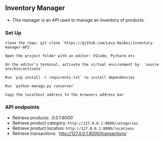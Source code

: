 ## Inventory Manager
* This manager is an API used to manage an inventory of products.

### Set Up
```
clone the repo: git clone `https://github.com/Levy-Naibei/inventory-manager-API`
```
```
Open the project folder with an editor: VSCode, Pycharm etc
```
```
On the editor's terminal, activate the virtual environment by: `source env/bin/activate`
```
```
Run `pip install -r requirents.txt` to install dependencies
```
```
Run `python manage.py runserver`
```
```
Copy the localhost address to the browsers address bar
```
### API endpoints
* Retrieve products: .0.0.1:8000`
* Retrieve product category: `http://127.0.0.1:8000/categories`
* Retrieve product location: `http://127.0.0.1:8000/locations`
* Retrieve transactions: `http://127.0.0.1:8000/transactions'
